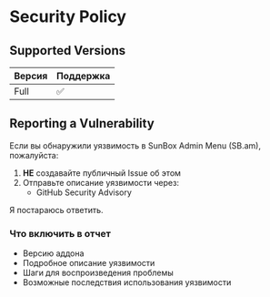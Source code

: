 # Security Policy

## Supported Versions

| Версия | Поддержка          |
| ------- | ------------------ |
| Full   | :white_check_mark: |

## Reporting a Vulnerability

Если вы обнаружили уязвимость в SunBox Admin Menu (SB.am), пожалуйста:

1. **НЕ** создавайте публичный Issue об этом
2. Отправьте описание уязвимости через:
   - GitHub Security Advisory

Я постараюсь ответить.

### Что включить в отчет
- Версию аддона
- Подробное описание уязвимости
- Шаги для воспроизведения проблемы
- Возможные последствия использования уязвимости
